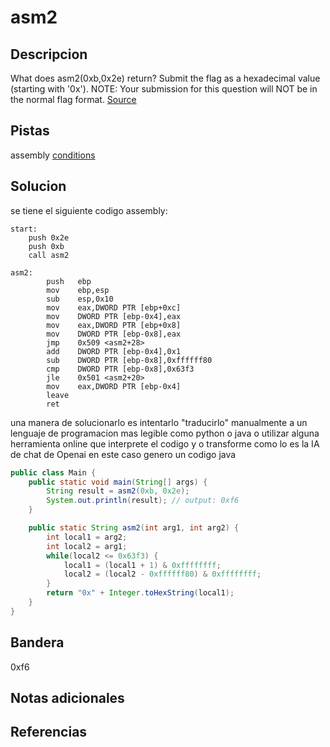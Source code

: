 # asm2


## Descripcion
What does asm2(0xb,0x2e) return? Submit the flag as a hexadecimal value (starting with '0x'). NOTE: Your submission for this question will NOT be in the normal flag format. [Source](https://jupiter.challenges.picoctf.org/static/717467c8c8b4332ea5873ad8fe7b2dad/test.S)
## Pistas
assembly [conditions](https://www.tutorialspoint.com/assembly_programming/assembly_conditions.htm)

## Solucion
se tiene el siguiente codigo assembly:
```assembly
start:
	push 0x2e
	push 0xb
	call asm2

asm2:
        push   ebp
        mov    ebp,esp
        sub    esp,0x10
        mov    eax,DWORD PTR [ebp+0xc]
        mov    DWORD PTR [ebp-0x4],eax
        mov    eax,DWORD PTR [ebp+0x8]
        mov    DWORD PTR [ebp-0x8],eax
        jmp    0x509 <asm2+28>
        add    DWORD PTR [ebp-0x4],0x1
        sub    DWORD PTR [ebp-0x8],0xffffff80
        cmp    DWORD PTR [ebp-0x8],0x63f3
        jle    0x501 <asm2+20>
        mov    eax,DWORD PTR [ebp-0x4]
        leave  
        ret  
```
una manera de solucionarlo es intentarlo "traducirlo" manualmente a un lenguaje de programacion mas legible como python o java o utilizar alguna herramienta online que interprete el codigo y o transforme como lo es la IA de chat de Openai
en este caso genero un codigo java
```java
public class Main {
    public static void main(String[] args) {
        String result = asm2(0xb, 0x2e);
        System.out.println(result); // output: 0xf6
    }

    public static String asm2(int arg1, int arg2) {
        int local1 = arg2;
        int local2 = arg1;
        while(local2 <= 0x63f3) {
            local1 = (local1 + 1) & 0xffffffff;
            local2 = (local2 - 0xffffff80) & 0xffffffff;
        }
        return "0x" + Integer.toHexString(local1);
    }
}

```
## Bandera
0xf6
## Notas adicionales


## Referencias
